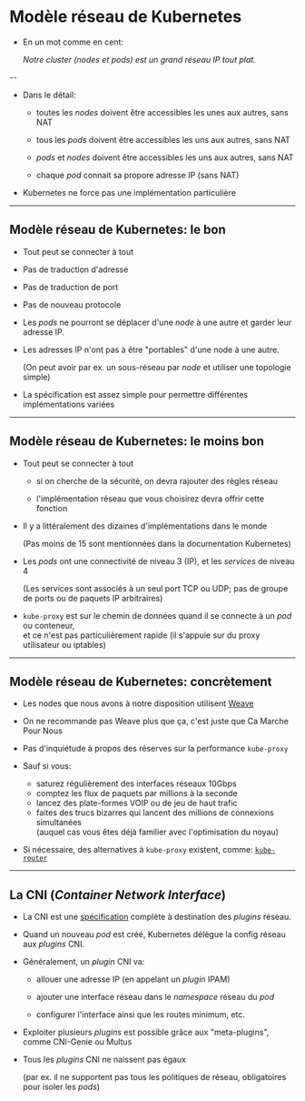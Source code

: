 # Modèle réseau de Kubernetes

- En un mot comme en cent:

  *Notre cluster (nodes et pods) est un grand réseau IP tout plat.*

--

- Dans le détail:

  - toutes les _nodes_ doivent être accessibles les unes aux autres, sans NAT

  - tous les _pods_ doivent être accessibles les uns aux autres, sans NAT

  - _pods_ et _nodes_ doivent être accessibles les uns aux autres, sans NAT

  - chaque _pod_ connait sa propore adresse IP (sans NAT)

- Kubernetes ne force pas une implémentation particulière

---

## Modèle réseau de Kubernetes: le bon

- Tout peut se connecter à tout

- Pas de traduction d'adresse

- Pas de traduction de port

- Pas de nouveau protocole

- Les _pods_ ne pourront se déplacer d'une _node_ à une autre et garder leur adresse IP.

- Les adresses IP n'ont pas à être "portables" d'une node à une autre.

  (On peut avoir par ex. un sous-réseau par _node_ et utiliser une topologie simple)

- La spécification est assez simple pour permettre différentes implémentations variées

---

## Modèle réseau de Kubernetes: le moins bon

- Tout peut se connecter à tout

  - si on cherche de la sécurité, on devra rajouter des règles réseau

  - l'implémentation réseau que vous choisirez devra offrir cette fonction

- Il y a littéralement des dizaines d'implémentations dans le monde

  (Pas moins de 15 sont mentionnées dans la documentation Kubernetes)

- Les _pods_ ont une connectivité de niveau 3 (IP), et les *services* de niveau 4

  (Les services sont associés à un seul port TCP ou UDP; pas de groupe de ports ou de paquets IP arbitraires)

- `kube-proxy` est sur le chemin de données quand il se connecte à un _pod_ ou conteneur,
  <br/>et ce n'est pas particulièrement rapide (il s'appuie sur du proxy utilisateur ou iptables)

---

## Modèle réseau de Kubernetes: concrètement

- Les nodes que nous avons à notre disposition utilisent [Weave](https://github.com/weaveworks/weave)

- On ne recommande pas Weave plus que ça, c'est juste que Ca Marche Pour Nous

- Pas d'inquiétude à propos des réserves sur la performance `kube-proxy`

- Sauf si vous:

  - saturez régulièrement des interfaces réseaux 10Gbps
  - comptez les flux de paquets par millions à la seconde
  - lancez des plate-formes VOIP ou de jeu de haut trafic
  - faites des trucs bizarres qui lancent des millions de connexions simultanées
    <br/>(auquel cas vous êtes déjà familier avec l'optimisation du noyau)

- Si nécessaire, des alternatives à `kube-proxy` existent, comme:
  [`kube-router`](https://www.kube-router.io)

---

## La CNI (_Container Network Interface_)

- La CNI est une [spécification](https://github.com/containernetworking/cni/blob/master/SPEC.md#network-configuration) complète à destination des _plugins_ réseau.

- Quand un nouveau _pod_ est créé, Kubernetes délègue la config réseau aux _plugins_ CNI.

- Généralement, un _plugin_ CNI va:

  - allouer une adresse IP (en appelant un _plugin_ IPAM)

  - ajouter une interface réseau dans le _namespace_ réseau du _pod_

  - configurer l'interface ainsi que les routes minimum, etc.

- Exploiter plusieurs _plugins_ est possible grâce aux "meta-plugins", comme CNI-Genie ou Multus

- Tous les _plugins_ CNI ne naissent pas égaux

  (par ex. il ne supportent pas tous les politiques de réseau, obligatoires pour isoler les _pods_)
